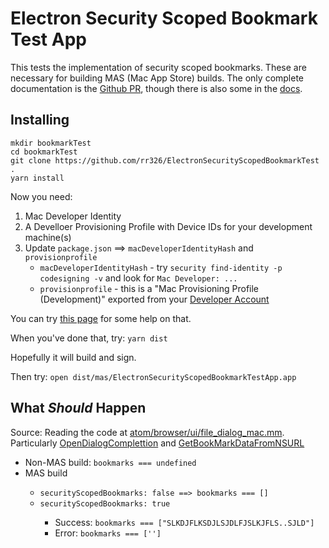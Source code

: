 # Electron Security Scoped Bookmark Test App

This tests the implementation of security scoped bookmarks. These are necessary for building MAS (Mac App Store) builds. The only complete documentation is the <a href="https://github.com/electron/electron/pull/11711">Github PR</a>, though there is also some in the <a href="https://electronjs.org/docs/api/dialog#dialogshowopendialogbrowserwindow-options-callback">docs</a>.</p>

## Installing
```
mkdir bookmarkTest
cd bookmarkTest
git clone https://github.com/rr326/ElectronSecurityScopedBookmarkTest .
yarn install
```

Now you need:
1. Mac Developer Identity
2. A Develloer Provisioning Profile with Device IDs for your development machine(s)
3. Update `package.json` ==> `macDeveloperIdentityHash` and `provisionprofile`
    * `macDeveloperIdentityHash` - try `security find-identity -p codesigning -v` and look for `Mac Developer: ...`
    * `provisionprofile` - this is a "Mac Provisioning Profile (Development)" exported from your [Developer Account](https://developer.apple.com/account/mac/profile/limited)

You can try [this page](https://github.com/nwjs/nw.js/wiki/Mac-App-Store-%28MAS%29-Submission-Guideline#first-steps) for some help on that.

When you've done that, try: `yarn dist`

Hopefully it will build and sign.

Then try: `open dist/mas/ElectronSecurityScopedBookmarkTestApp.app`


## What *Should* Happen
Source: Reading the code at [atom/browser/ui/file_dialog_mac.mm](https://github.com/electron/electron/blob/master/atom/browser/ui/file_dialog_mac.mm). Particularly [OpenDialogComplettion](https://github.com/electron/electron/blob/c8c1be7ae546da4679a22b6872f023c9786df663/atom/browser/ui/file_dialog_mac.mm#L287-L313) and [GetBookMarkDataFromNSURL](https://github.com/electron/electron/blob/c8c1be7ae546da4679a22b6872f023c9786df663/atom/browser/ui/file_dialog_mac.mm#L228-L251)
<ul>
  <li>Non-MAS build: <code>bookmarks === undefined</code></li>
  <li>MAS build</li>
  <ul>
    <li><code>securityScopedBookmarks: false ==> bookmarks === []</code> </li>
    <li><code>securityScopedBookmarks: true</code>  </li>
    <ul>
      <li>Success: <code>bookmarks === ["SLKDJFLKSDJLSJDLFJSLKJFLS..SJLD"]</code> </li>
      <li>Error: <code>bookmarks === ['']</code></li>
    </ul>
  </ul>
</ul>
